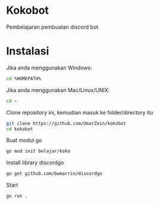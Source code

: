 # Kokobot

Pembelajaran pembuatan discord bot 

# Instalasi

Jika anda menggunakan Windows:

```.sh
cd %HOMEPATH%
```

Jika anda menggunakan Mac/Linux/UNIX:

```.sh 
cd ~
```

Clone repository ini, kemudian masuk ke folder/directory itu

```.sh 
git clone https://github.com/UmarZein/kokobot
cd kokobot
```

Buat modul go

```.sh
go mod init belajar/koko
```

Install library discordgo

```.sh
go get github.com/bwmarrin/discordgo
```

Start

```.sh 
go run .
```
